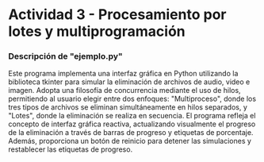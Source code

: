 # Actividad 3 - Procesamiento por lotes y multiprogramación

### Descripción de "ejemplo.py"

Este programa implementa una interfaz gráfica en Python utilizando la biblioteca tkinter para simular la 
eliminación de archivos de audio, video e imagen. Adopta una filosofía de concurrencia mediante el uso de hilos, 
permitiendo al usuario elegir entre dos enfoques: "Multiproceso", donde los tres tipos de archivos se eliminan 
simultáneamente en hilos separados, y "Lotes", donde la eliminación se realiza en secuencia. 
El programa refleja el concepto de interfaz gráfica reactiva, actualizando visualmente el progreso de la eliminación a 
través de barras de progreso y etiquetas de porcentaje. Además, proporciona un botón de reinicio para detener las simulaciones y restablecer las etiquetas de progreso.
